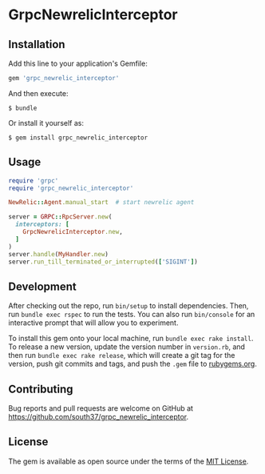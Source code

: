 # GrpcNewrelicInterceptor


## Installation

Add this line to your application's Gemfile:

```ruby
gem 'grpc_newrelic_interceptor'
```

And then execute:

    $ bundle

Or install it yourself as:

    $ gem install grpc_newrelic_interceptor

## Usage

```ruby
require 'grpc'
require 'grpc_newrelic_interceptor'

NewRelic::Agent.manual_start  # start newrelic agent

server = GRPC::RpcServer.new(
  interceptors: [
    GrpcNewrelicInterceptor.new,
  ]
)
server.handle(MyHandler.new)
server.run_till_terminated_or_interrupted(['SIGINT'])
```

## Development

After checking out the repo, run `bin/setup` to install dependencies. Then, run `bundle exec rspec` to run the tests. You can also run `bin/console` for an interactive prompt that will allow you to experiment.

To install this gem onto your local machine, run `bundle exec rake install`. To release a new version, update the version number in `version.rb`, and then run `bundle exec rake release`, which will create a git tag for the version, push git commits and tags, and push the `.gem` file to [rubygems.org](https://rubygems.org).

## Contributing

Bug reports and pull requests are welcome on GitHub at https://github.com/south37/grpc_newrelic_interceptor.

## License

The gem is available as open source under the terms of the [MIT License](https://opensource.org/licenses/MIT).
